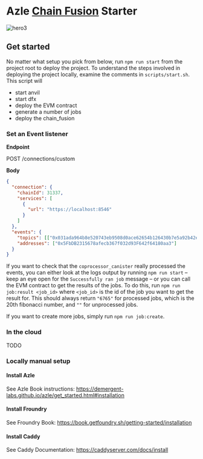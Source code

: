 # Azle [Chain Fusion](https://internetcomputer.org/chainfusion) Starter

![hero3](https://github.com/letmejustputthishere/chain-fusion-starter/assets/32162112/e787cf9c-0bfc-4ce3-8211-8df61cf06a0b)

## Get started

No matter what setup you pick from below, run `npm run start` from the project root to deploy the project. To understand the steps involved in deploying the project locally, examine the comments in `scripts/start.sh`. This script will

- start anvil
- start dfx
- deploy the EVM contract
- generate a number of jobs
- deploy the chain_fusion

### Set an Event listener

**Endpoint**

POST /connections/custom

**Body**

```json
{
  "connection": {
    "chainId": 31337,
    "services": [
      {
        "url": "https://localhost:8546"
      }
    ]
  },
  "events": {
    "topics": [["0x031ada964b8e520743eb9508d0ace62654b126430b7e5a92b42e78eebb61602e"]],
    "addresses": ["0x5FbDB2315678afecb367f032d93F642f64180aa3"]
  }
}
```

If you want to check that the `coprocessor_canister` really processed the events, you can either look at the logs output by running `npm run start` – keep an eye open for the `Successfully ran job` message – or you can call the EVM contract to get the results of the jobs.
To do this, run `npm run job:result <job_id>` where `<job_id>` is the id of the job you want to get the result for. This should always return `"6765"` for processed jobs, which is the 20th fibonacci number, and `""` for unprocessed jobs.

If you want to create more jobs, simply run `npm run job:create`.

### In the cloud

TODO

### Locally manual setup

#### Install Azle

See Azle Book instructions: https://demergent-labs.github.io/azle/get_started.html#installation

#### Install Froundry

See Froundry Book: https://book.getfoundry.sh/getting-started/installation

#### Install Caddy

See Caddy Documentation: https://caddyserver.com/docs/install

